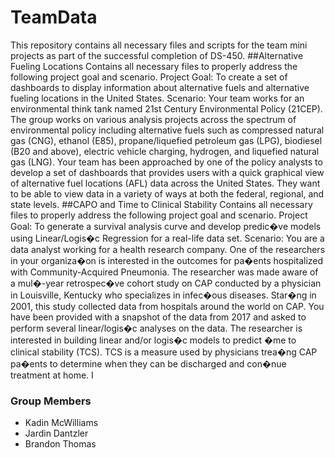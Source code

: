 # TeamData
This repository contains all necessary files and scripts for the team mini projects as part of the successful completion of DS-450.
##Alternative Fueling Locations
Contains all necessary files to properly address the following project goal and scenario.
Project Goal: To create a set of dashboards to display information about alternative fuels and alternative fueling locations in the United States.
Scenario: Your team works for an environmental think tank named 21st Century Environmental Policy (21CEP).  The group works on various analysis projects across the spectrum of environmental policy including alternative fuels such as  compressed natural gas (CNG), ethanol (E85), propane/liquefied petroleum gas (LPG), biodiesel (B20 and above), electric vehicle charging, hydrogen, and liquefied natural gas (LNG).  Your team has been approached by one of the policy analysts to develop a set of dashboards that provides users with a quick graphical view of alternative fuel locations (AFL) data across the United States. They want to be able to view data in a variety of ways at both the federal, regional, and state levels.
##CAPO and Time to Clinical Stability
Contains all necessary files to properly address the following project goal and scenario.
Project Goal: To generate a survival analysis curve and develop predic�ve models using Linear/Logis�c
Regression for a real-life data set.
Scenario: You are a data analyst working for a health research company. One of the researchers in your
organiza�on is interested in the outcomes for pa�ents hospitalized with Community-Acquired
Pneumonia. The researcher was made aware of a mul�-year retrospec�ve cohort study on CAP
conducted by a physician in Louisville, Kentucky who specializes in infec�ous diseases. Star�ng in 2001,
this study collected data from hospitals around the world on CAP. You have been provided with a
snapshot of the data from 2017 and asked to perform several linear/logis�c analyses on the data. The
researcher is interested in building linear and/or logis�c models to predict �me to clinical stability (TCS).
TCS is a measure used by physicians trea�ng CAP pa�ents to determine when they can be discharged
and con�nue treatment at home. I
### Group Members 
- Kadin McWilliams
- Jardin Dantzler
- Brandon Thomas
